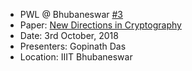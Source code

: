 - PWL @ Bhubaneswar [#3](https://www.facebook.com/events/498797470602752/)
- Paper: [New Directions in Cryptography](https://ee.stanford.edu/~hellman/publications/24.pdf)
- Date: 3rd October, 2018
- Presenters: Gopinath Das
- Location: IIIT Bhubaneswar
